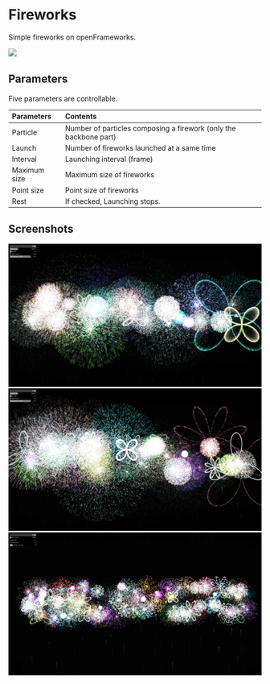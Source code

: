 # Fireworks
Simple fireworks on openFrameworks.

<img src = "img/demo.gif">

## Parameters
Five parameters are controllable.

|Parameters|Contents|
|:---|:---|
|Particle|Number of particles composing a firework (only the backbone part)|
|Launch|Number of fireworks launched at a same time|
|Interval|Launching interval (frame)|
|Maximum size|Maximum size of fireworks|
|Point size|Point size of fireworks|
|Rest|If checked, Launching stops.|

## Screenshots
<img src = "img/screenshot_01.jpg">

<img src = "img/screenshot_02.jpg">

<img src = "img/screenshot_03.jpg">
